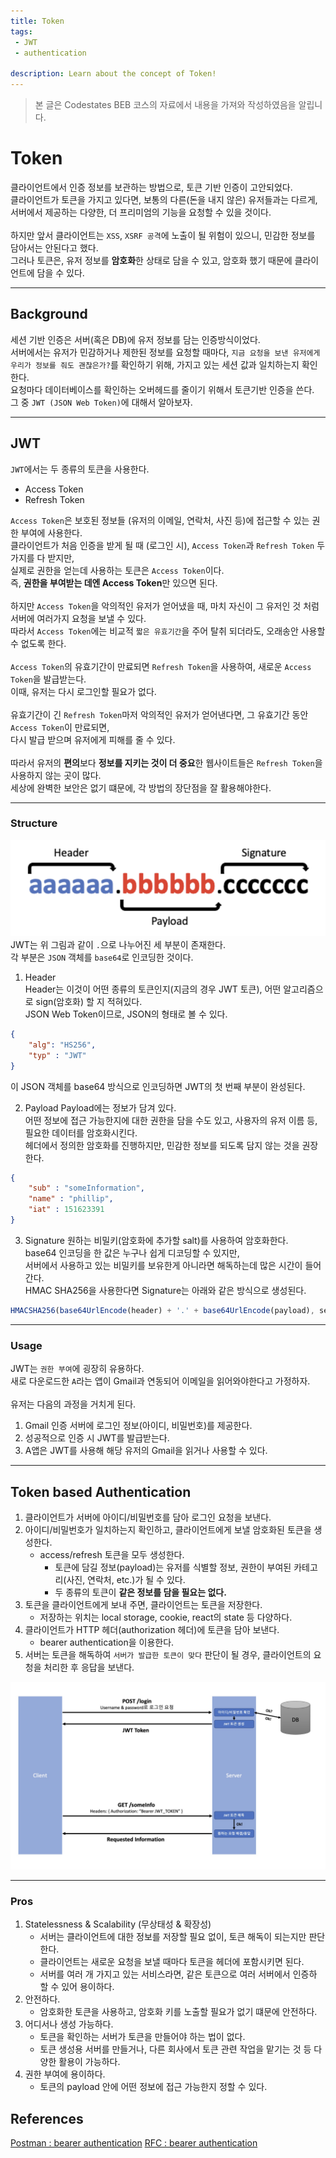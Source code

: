 ```yaml
---
title: Token
tags: 
 - JWT
 - authentication

description: Learn about the concept of Token!
---
```


>   본 글은 Codestates BEB 코스의 자료에서 내용을 가져와 작성하였음을 알립니다.  

<!-- {% include alert.html type="danger" title="Warning!" content="이 문서는 아직 미완성 문서입니다." %} -->
# Token
클라이언트에서 인증 정보를 보관하는 방법으로, 토큰 기반 인증이 고안되었다.  
클라이언트가 토큰을 가지고 있다면, 보통의 다른(돈을 내지 않은) 유저들과는 다르게,  
서버에서 제공하는 다양한, 더 프리미엄의 기능을 요청할 수 있을 것이다.  
<br>
하지만 앞서 클라이언트는 `XSS`, `XSRF 공격`에 노출이 될 위험이 있으니, 민감한 정보를 담아서는 안된다고 했다.  
그러나 토큰은, 유저 정보를 **암호화**한 상태로 담을 수 있고, 암호화 했기 때문에 클라이언트에 담을 수 있다.  

---

## Background
세션 기반 인증은 서버(혹은 DB)에 유저 정보를 담는 인증방식이었다.  
서버에서는 유저가 민감하거나 제한된 정보를 요청할 때마다, 
`지금 요청을 보낸 유저에게 우리가 정보를 줘도 괜찮은가?`를 확인하기 위해, 가지고 있는 세션 값과 일치하는지 확인한다.  
요청마다 데이터베이스를 확인하는 오버헤드를 줄이기 위해서 토큰기반 인증을 쓴다.  
그 중 `JWT (JSON Web Token)`에 대해서 알아보자.  

---

## JWT
`JWT`에서는 두 종류의 토큰을 사용한다.  
- Access Token
- Refresh Token  

`Access Token`은 보호된 정보들 (유저의 이메일, 연락처, 사진 등)에 접근할 수 있는 권한 부여에 사용한다.  
클라이언트가 처음 인증을 받게 될 때 (로그인 시), `Access Token`과 `Refresh Token` 두 가지를 다 받지만,  
실제로 권한을 얻는데 사용하는 토큰은 `Access Token`이다.  
즉, **권한을 부여받는 데엔 Access Token**만 있으면 된다.  
<br>
하지만 `Access Token`을 악의적인 유저가 얻어냈을 때, 마치 자신이 그 유저인 것 처럼 서버에 여러가지 요청을 보낼 수 있다.  
따라서 `Access Token`에는 비교적 `짧은 유효기간`을 주어 탈취 되더라도, 오래송안 사용할 수 없도록 한다.  
<br>
`Access Token`의 유효기간이 만료되면 `Refresh Token`을 사용하여, 새로운 `Access Token`을 발급받는다.  
이때, 유저는 다시 로그인할 필요가 없다.  
<br>
유효기간이 긴 `Refresh Token`마저 악의적인 유저가 얻어낸다면, 그 유효기간 동안 `Access Token`이 만료되면,  
다시 발급 받으며 유저에게 피해를 줄 수 있다.  
<br>
따라서 유저의 **편의**보다 **정보를 지키는 것이 더 중요**한 웹사이트들은 `Refresh Token`을 사용하지 않는 곳이 많다.  
세상에 완벽한 보안은 없기 떄문에, 각 방법의 장단점을 잘 활용해야한다.  

---

### Structure
![jwt구조](../../assets/img/jwt-structure.png)  
JWT는 위 그림과 같이 `.`으로 나누어진 세 부분이 존재한다.  
각 부분은 `JSON` 객체를 `base64`로 인코딩한 것이다.  

1. Header  
Header는 이것이 어떤 종류의 토큰인지(지금의 경우 JWT 토큰), 어떤 알고리즘으로 sign(암호화) 할 지 적혀있다.  
JSON Web Token이므로, JSON의 형태로 볼 수 있다.  
```json
{
    "alg": "HS256",
    "typ" : "JWT"
}
```
이 JSON 객체를 base64 방식으로 인코딩하면 JWT의 첫 번째 부분이 완성된다.  

2. Payload
Payload에는 정보가 담겨 있다.  
어떤 정보에 접근 가능한지에 대한 권한을 담을 수도 있고, 사용자의 유저 이름 등, 필요한 데이터를 암호화시킨다.  
헤더에서 정의한 암호화를 진행하지만, 민감한 정보를 되도록 담지 않는 것을 권장한다.  
```json
{
    "sub" : "someInformation",
    "name" : "phillip",
    "iat" : 151623391
}
```

3. Signature
원하는 비밀키(암호화에 추가할 salt)를 사용하여 암호화한다.  
base64 인코딩을 한 값은 누구나 쉽게 디코딩할 수 있지만,  
서버에서 사용하고 있는 비밀키를 보유한게 아니라면 해독하는데 많은 시간이 들어간다.  
HMAC SHA256을 사용한다면 Signature는 아래와 같은 방식으로 생성된다.  
```javascript
HMACSHA256(base64UrlEncode(header) + '.' + base64UrlEncode(payload), secret);
```

---

### Usage
JWT는 `권한 부여`에 굉장히 유용하다.  
새로 다운로드한 `A`라는 앱이 Gmail과 연동되어 이메일을 읽어와야한다고 가정하자.  
<br>
유저는 다음의 과정을 거치게 된다.  
1. Gmail 인증 서버에 로그인 정보(아이디, 비밀번호)를 제공한다.  
2. 성공적으로 인증 시 JWT를 발급받는다.  
3. A앱은 JWT를 사용해 해당 유저의 Gmail을 읽거나 사용할 수 있다.  

---

## Token based Authentication
1. 클라이언트가 서버에 아이디/비밀번호를 담아 로그인 요청을 보낸다.  
2. 아이디/비밀번호가 일치하는지 확인하고, 클라이언트에게 보낼 암호화된 토큰을 생성한다.  
    - access/refresh 토큰을 모두 생성한다.  
        - 토큰에 담길 정보(payload)는 유저를 식별할 정보, 권한이 부여된 카테고리(사진, 연락처, etc.)가 될 수 있다.  
        - 두 종류의 토큰이 **같은 정보를 담을 필요는 없다.**  
3. 토큰을 클라이언트에게 보내 주면, 클라이언트는 토큰을 저장한다.  
    - 저장하는 위치는 local storage, cookie, react의 state 등 다양하다.  
4. 클라이언트가 HTTP 헤더(authorization 헤더)에 토큰을 담아 보낸다.
    - bearer authentication을 이용한다.
5. 서버는 토큰을 해독하여 `서버가 발급한 토큰이 맞다` 판단이 될 경우, 클라이언트의 요청을 처리한 후 응답을 보낸다.  

![token-based-authentication](../../assets/img/token-based-authentication.png)  

---

### Pros
1. Statelessness & Scalability (무상태성 & 확장성)
    - 서버는 클라이언트에 대한 정보를 저장할 필요 없이, 토큰 해독이 되는지만 판단한다.  
    - 클라이언트는 새로운 요청을 보낼 때마다 토큰을 헤더에 포함시키면 된다.  
    - 서버를 여러 개 가지고 있는 서비스라면, 같은 토큰으로 여러 서버에서 인증하 할 수 있어 용이하다.  
2. 안전하다.  
    - 암호화한 토큰을 사용하고, 암호화 키를 노출할 필요가 없기 떄문에 안전하다.  
3. 어디서나 생성 가능하다.  
    - 토큰을 확인하는 서버가 토큰을 만들어야 하는 법이 없다.  
    - 토큰 생성용 서버를 만들거나, 다른 회사에서 토큰 관련 작업을 맡기는 것 등 다양한 활용이 가능하다.  
4. 권한 부여에 용이하다.  
    - 토큰의 payload 안에 어떤 정보에 접근 가능한지 정할 수 있다.  

    
## References
[Postman : bearer authentication](https://learning.postman.com/docs/sending-requests/authorization/#bearer-token)
[RFC : bearer authentication](https://www.rfc-editor.org/rfc/rfc6750)